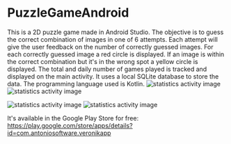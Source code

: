 # PuzzleGameAndroid
This is a 2D puzzle game made in Android Studio. The objective is to guess the correct combination of images in one of 6 attempts. Each attempt will give the user feedback on the number of correctly guessed images. For each correctly guessed image a red circle is displayed. If an image is within the correct combination but it's in the wrong spot a yellow circle is displayed. The total and daily number of games played is tracked and displayed on the main activity. It uses a local SQLite database to store the data. The programming language used is Kotlin.
![statistics activity image](https://play-lh.googleusercontent.com/buQXYKjn60p4WUS8G2_cGaIfLNdipMtPDMSCem4Ubytn220PCKh1SfM5QpEANjv3CiM=w1920-h969-rw) ![statistics activity image](https://play-lh.googleusercontent.com/buQXYKjn60p4WUS8G2_cGaIfLNdipMtPDMSCem4Ubytn220PCKh1SfM5QpEANjv3CiM=w1920-h969-rw)

![statistics activity image](https://play-lh.googleusercontent.com/buQXYKjn60p4WUS8G2_cGaIfLNdipMtPDMSCem4Ubytn220PCKh1SfM5QpEANjv3CiM=w1920-h969-rw)
![statistics activity image](https://play-lh.googleusercontent.com/buQXYKjn60p4WUS8G2_cGaIfLNdipMtPDMSCem4Ubytn220PCKh1SfM5QpEANjv3CiM=w1920-h969-rw)

It's available in the Google Play Store for free: https://play.google.com/store/apps/details?id=com.antoniosoftware.veronikapp

